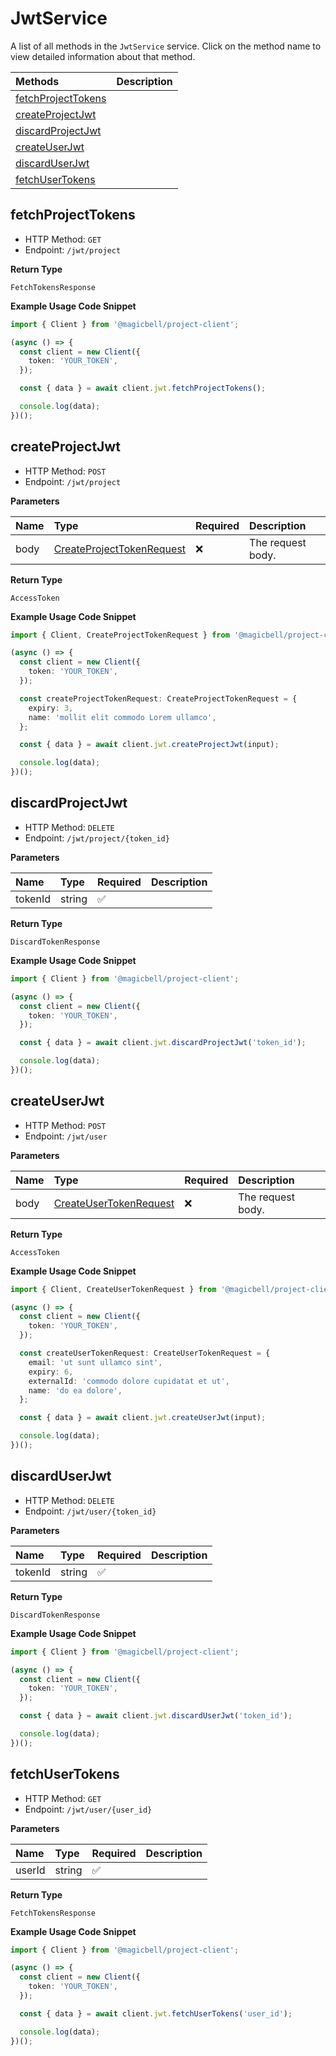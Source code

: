 # JwtService

A list of all methods in the `JwtService` service. Click on the method name to view detailed information about that method.

| Methods                                   | Description |
| :---------------------------------------- | :---------- |
| [fetchProjectTokens](#fetchprojecttokens) |             |
| [createProjectJwt](#createprojectjwt)     |             |
| [discardProjectJwt](#discardprojectjwt)   |             |
| [createUserJwt](#createuserjwt)           |             |
| [discardUserJwt](#discarduserjwt)         |             |
| [fetchUserTokens](#fetchusertokens)       |             |

## fetchProjectTokens

- HTTP Method: `GET`
- Endpoint: `/jwt/project`

**Return Type**

`FetchTokensResponse`

**Example Usage Code Snippet**

```typescript
import { Client } from '@magicbell/project-client';

(async () => {
  const client = new Client({
    token: 'YOUR_TOKEN',
  });

  const { data } = await client.jwt.fetchProjectTokens();

  console.log(data);
})();
```

## createProjectJwt

- HTTP Method: `POST`
- Endpoint: `/jwt/project`

**Parameters**

| Name | Type                                                                | Required | Description       |
| :--- | :------------------------------------------------------------------ | :------- | :---------------- |
| body | [CreateProjectTokenRequest](../models/CreateProjectTokenRequest.md) | ❌       | The request body. |

**Return Type**

`AccessToken`

**Example Usage Code Snippet**

```typescript
import { Client, CreateProjectTokenRequest } from '@magicbell/project-client';

(async () => {
  const client = new Client({
    token: 'YOUR_TOKEN',
  });

  const createProjectTokenRequest: CreateProjectTokenRequest = {
    expiry: 3,
    name: 'mollit elit commodo Lorem ullamco',
  };

  const { data } = await client.jwt.createProjectJwt(input);

  console.log(data);
})();
```

## discardProjectJwt

- HTTP Method: `DELETE`
- Endpoint: `/jwt/project/{token_id}`

**Parameters**

| Name    | Type   | Required | Description |
| :------ | :----- | :------- | :---------- |
| tokenId | string | ✅       |             |

**Return Type**

`DiscardTokenResponse`

**Example Usage Code Snippet**

```typescript
import { Client } from '@magicbell/project-client';

(async () => {
  const client = new Client({
    token: 'YOUR_TOKEN',
  });

  const { data } = await client.jwt.discardProjectJwt('token_id');

  console.log(data);
})();
```

## createUserJwt

- HTTP Method: `POST`
- Endpoint: `/jwt/user`

**Parameters**

| Name | Type                                                          | Required | Description       |
| :--- | :------------------------------------------------------------ | :------- | :---------------- |
| body | [CreateUserTokenRequest](../models/CreateUserTokenRequest.md) | ❌       | The request body. |

**Return Type**

`AccessToken`

**Example Usage Code Snippet**

```typescript
import { Client, CreateUserTokenRequest } from '@magicbell/project-client';

(async () => {
  const client = new Client({
    token: 'YOUR_TOKEN',
  });

  const createUserTokenRequest: CreateUserTokenRequest = {
    email: 'ut sunt ullamco sint',
    expiry: 6,
    externalId: 'commodo dolore cupidatat et ut',
    name: 'do ea dolore',
  };

  const { data } = await client.jwt.createUserJwt(input);

  console.log(data);
})();
```

## discardUserJwt

- HTTP Method: `DELETE`
- Endpoint: `/jwt/user/{token_id}`

**Parameters**

| Name    | Type   | Required | Description |
| :------ | :----- | :------- | :---------- |
| tokenId | string | ✅       |             |

**Return Type**

`DiscardTokenResponse`

**Example Usage Code Snippet**

```typescript
import { Client } from '@magicbell/project-client';

(async () => {
  const client = new Client({
    token: 'YOUR_TOKEN',
  });

  const { data } = await client.jwt.discardUserJwt('token_id');

  console.log(data);
})();
```

## fetchUserTokens

- HTTP Method: `GET`
- Endpoint: `/jwt/user/{user_id}`

**Parameters**

| Name   | Type   | Required | Description |
| :----- | :----- | :------- | :---------- |
| userId | string | ✅       |             |

**Return Type**

`FetchTokensResponse`

**Example Usage Code Snippet**

```typescript
import { Client } from '@magicbell/project-client';

(async () => {
  const client = new Client({
    token: 'YOUR_TOKEN',
  });

  const { data } = await client.jwt.fetchUserTokens('user_id');

  console.log(data);
})();
```
